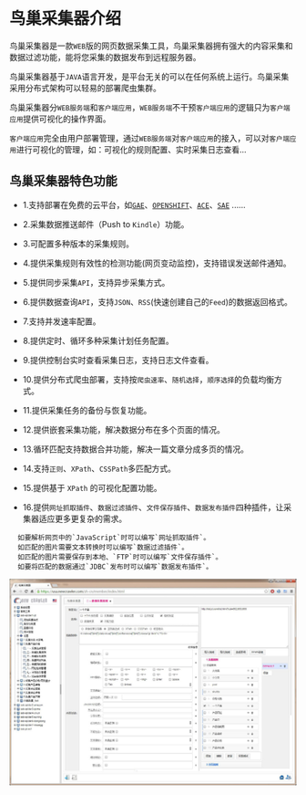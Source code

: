 鸟巢采集器介绍
=========================

鸟巢采集器是一款`WEB`版的网页数据采集工具，鸟巢采集器拥有强大的内容采集和数据过滤功能，能将您采集的数据发布到远程服务器。

鸟巢采集器基于`JAVA`语言开发，是平台无关的可以在任何系统上运行。鸟巢采集采用分布式架构可以轻易的部署爬虫集群。

鸟巢采集器分`WEB服务端`和`客户端应用`，`WEB服务端`不干预`客户端应用`的逻辑只为`客户端应用`提供可视化的操作界面。

`客户端应用`完全由用户部署管理，通过`WEB服务端`对`客户端应用`的接入，可以对`客户端应用`进行可视化的管理，如：可视化的规则配置、实时采集日志查看...


鸟巢采集器特色功能
-------------------

* 1.支持部署在免费的云平台，如[`GAE`](https://appengine.google.com)、[`OPENSHIFT`](https://www.openshift.com/)、[`ACE`](http://ace.console.aliyun.com/)、[`SAE`](http://sae.sina.com.cn/) ......

* 2.采集数据推送邮件（Push to `Kindle`）功能。

* 3.可配置多种版本的采集规则。

* 4.提供采集规则有效性的检测功能(网页变动监控)，支持错误发送邮件通知。

* 5.提供同步采集`API`，支持异步采集方式。

* 6.提供数据查询`API`，支持`JSON`、`RSS`(快速创建自己的`Feed`)的数据返回格式。

* 7.支持并发速率配置。

* 8.提供定时、循环多种采集计划任务配置。

* 9.提供控制台实时查看采集日志，支持日志文件查看。

* 10.提供分布式爬虫部署，支持按`爬虫速率`、`随机选择`，`顺序选择`的负载均衡方式。

* 11.提供采集任务的备份与恢复功能。

* 12.提供嵌套采集功能，解决数据分布在多个页面的情况。

* 13.循环匹配支持数据合并功能，解决一篇文章分成多页的情况。

* 14.支持`正则`、`XPath`、`CSSPath`多匹配方式。

* 15.提供基于 `XPath` 的可视化配置功能。

* 16.提供`网址抓取插件`、`数据过滤插件`、`文件保存插件`、`数据发布插件`四种插件，让采集器适应更多更复杂的需求。

```
  如要解析网页中的`JavaScript`时可以编写`网址抓取插件`。
  如匹配的图片需要文本转换时可以编写`数据过滤插件`。
  如匹配的图片需要保存到本地、`FTP`时可以编写`文件保存插件`。
  如要将匹配的数据通过`JDBC`发布时可以编写`数据发布插件`。
```

![nc.jpg](static/img/index/nc.jpg)